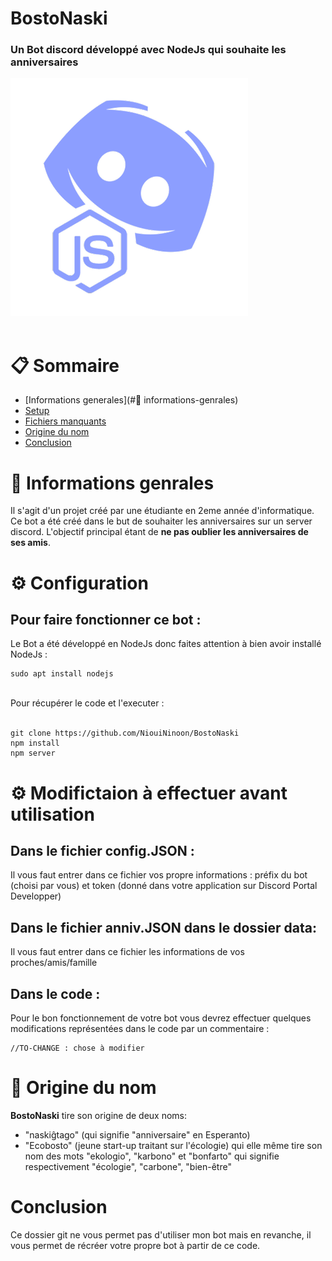 # BostoNaski
### Un Bot discord développé avec NodeJs qui souhaite les anniversaires
![](discordjs.png)
<br><br>

# __📋 Sommaire__
* [Informations generales](#📖 informations-genrales)
* [Setup](#setup)
* [Fichiers manquants](#fichiers-manquants)
* [Origine du nom](#origine-du-nom)
* [Conclusion](#conclusion)

# __📖 Informations genrales__
Il s'agit d'un projet créé par une étudiante en 2eme année d'informatique.
Ce bot a été créé dans le but de souhaiter les anniversaires sur un server discord.
L'objectif principal étant de **ne pas oublier les anniversaires de ses amis**.<br>

# __⚙️ Configuration__
## Pour faire fonctionner ce bot :
Le Bot a été développé en NodeJs donc faites attention à bien avoir installé NodeJs : 
```
sudo apt install nodejs
```
<br>
Pour récupérer le code et l'executer :<br><br>

```
git clone https://github.com/NiouiNinoon/BostoNaski
npm install
npm server
```

# __⚙️ Modifictaion à effectuer avant utilisation__
## Dans le fichier config.JSON :
Il vous faut entrer dans ce fichier vos propre informations : préfix du bot (choisi par vous) et token (donné dans votre application sur Discord Portal Developper)
## Dans le fichier anniv.JSON dans le dossier data:
Il vous faut entrer dans ce fichier les informations de vos proches/amis/famille
## Dans le code :
Pour le bon fonctionnement de votre bot vous devrez effectuer quelques modifications représentées dans le code par un commentaire : 
```
//TO-CHANGE : chose à modifier
```

# __🌱 Origine du nom__
**BostoNaski** tire son origine de deux noms:<br>
 - "naskiĝtago" (qui signifie "anniversaire" en Esperanto) 
 - "Ecobosto" (jeune start-up traitant sur l'écologie) qui elle même tire son nom des mots "ekologio", "karbono" et "bonfarto" 
    qui signifie respectivement "écologie", "carbone", "bien-être"

# __Conclusion__
Ce dossier git ne vous permet pas d'utiliser mon bot mais en revanche, il vous permet de récréer votre propre bot à partir de ce code.
